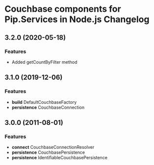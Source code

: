 # Couchbase components for Pip.Services in Node.js Changelog

## <a name="3.2.0"></a> 3.2.0 (2020-05-18) 

### Features
* Added getCountByFilter method

## <a name="3.1.0"></a> 3.1.0 (2019-12-06) 

### Features
* **build** DefaultCouchbaseFactory
* **persistence** CouchbaseConnection

## <a name="3.0.0"></a> 3.0.0 (2011-08-01) 

### Features
* **connect** CouchbaseConnectionResolver
* **persistence** CouchbasePersistence
* **persistence** IdentifiableCouchbasePersistence

